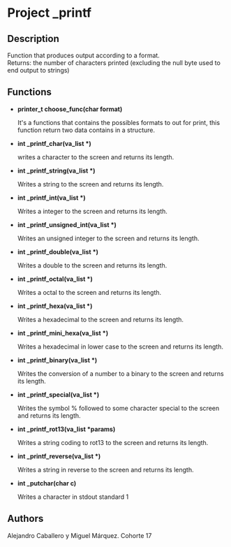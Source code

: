 <html>
<head>
<meta charset="UTF-8">
</head>
<body>
<h1>Project _printf</h1>
<h2>Description</h2>
<p>Function that produces output according to a format.
<br>
Returns: the number of characters printed (excluding the null byte used to end output to strings)</p>
<h2>Functions</h2>
<ul>
<li><b>printer_t choose_func(char format)</b></li>
<p>It's a functions that contains the possibles formats to out for print, this function return two data contains in a structure.</p>
<li><B>int _printf_char(va_list *)</B></li>
<p>writes a character to the screen and returns its length.</p>
<li><B>int _printf_string(va_list *)</B></li>
<p>Writes a string to the screen and returns its length.</p>
<li><B>int _printf_int(va_list *)</B></li>
<p>Writes a integer to the screen and returns its length.</p>
<li><B>int _printf_unsigned_int(va_list *)</B></li>
<p>Writes an unsigned integer to the screen and returns its length.</p>
<li><B>int _printf_double(va_list *)</B></li>
<p>Writes a double to the screen and returns its length.</p>
<li><B>int _printf_octal(va_list *)</B></li>
<p>Writes a octal to the screen and returns its length.</p>
<li><B>int _printf_hexa(va_list *)</B></li>
<p>Writes a hexadecimal to the screen and returns its length.</p>
<li><B>int _printf_mini_hexa(va_list *)</B></li>
<p>Writes a hexadecimal in lower case to the screen and returns its length.</p>
<li><B>int _printf_binary(va_list *)</B></li>
<p>Writes the conversion of a number to a binary to the screen and returns its length.
<li><B>int _printf_special(va_list *)</B></li>
<p>Writes the symbol % followed to some character special to the screen and returns its length.</p>
<li><B>int _printf_rot13(va_list *params)</B></li>
<p>Writes a string coding to rot13 to the screen and returns its length.</p>
<li><B>int _printf_reverse(va_list *)</B></li>
<p>Writes a string in reverse to the screen and returns its length.</p>
<li><b>int _putchar(char c)</b></li>
<p>Writes a character in stdout standard 1</p>
</ul>
<p></p>
<h2>Authors</h2>
<p>Alejandro Caballero y Miguel Márquez. Cohorte 17</p>
</body>
</html>

